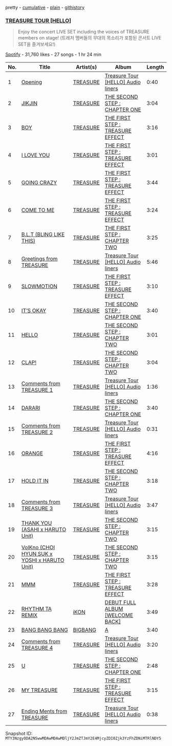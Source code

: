 pretty - [cumulative](/playlists/cumulative/37i9dQZF1DX0fHMU24UC6D.md) - [plain](/playlists/plain/37i9dQZF1DX0fHMU24UC6D) - [githistory](https://github.githistory.xyz/mackorone/spotify-playlist-archive/blob/main/playlists/plain/37i9dQZF1DX0fHMU24UC6D)

### [TREASURE TOUR \[HELLO\]](https://open.spotify.com/playlist/37i9dQZF1DX0fHMU24UC6D)

> Enjoy the concert LIVE SET including the voices of TREASURE members on stage! \(트레저 멤버들의 무대의 목소리가 포함된 콘서트 LIVE SET을 즐겨보세요!\)

[Spotify](https://open.spotify.com/user/spotify) - 31,760 likes - 27 songs - 1 hr 24 min

| No. | Title | Artist(s) | Album | Length |
|---|---|---|---|---|
| 1 | [Opening](https://open.spotify.com/track/38dHNedOUnAeYCJVXrMWlZ) | [TREASURE](https://open.spotify.com/artist/3KonOYiLsU53m4yT7gNotP) | [Treasure Tour \[HELLO\] Audio liners](https://open.spotify.com/album/2owjzY67LuuE0HO2ttN3cj) | 0:40 |
| 2 | [JIKJIN](https://open.spotify.com/track/2bnJ8IxZnVc2YmUaX0sZap) | [TREASURE](https://open.spotify.com/artist/3KonOYiLsU53m4yT7gNotP) | [THE SECOND STEP : CHAPTER ONE](https://open.spotify.com/album/17l09k7ZDb4GYwmsIVGcRZ) | 3:04 |
| 3 | [BOY](https://open.spotify.com/track/18uXUUPFfj6XF4hsmp65gB) | [TREASURE](https://open.spotify.com/artist/3KonOYiLsU53m4yT7gNotP) | [THE FIRST STEP : TREASURE EFFECT](https://open.spotify.com/album/5tQDFmW8QrZdTsICpLQBTL) | 3:16 |
| 4 | [I LOVE YOU](https://open.spotify.com/track/1SxqqC1aQ8JiLyfMrHYmnF) | [TREASURE](https://open.spotify.com/artist/3KonOYiLsU53m4yT7gNotP) | [THE FIRST STEP : TREASURE EFFECT](https://open.spotify.com/album/5tQDFmW8QrZdTsICpLQBTL) | 3:01 |
| 5 | [GOING CRAZY](https://open.spotify.com/track/6YFzL1910P0fRFh865HmI3) | [TREASURE](https://open.spotify.com/artist/3KonOYiLsU53m4yT7gNotP) | [THE FIRST STEP : TREASURE EFFECT](https://open.spotify.com/album/5tQDFmW8QrZdTsICpLQBTL) | 3:44 |
| 6 | [COME TO ME](https://open.spotify.com/track/1jkO79LWdg5RjkSZ2VfuTo) | [TREASURE](https://open.spotify.com/artist/3KonOYiLsU53m4yT7gNotP) | [THE FIRST STEP : TREASURE EFFECT](https://open.spotify.com/album/5tQDFmW8QrZdTsICpLQBTL) | 3:24 |
| 7 | [B.L.T \(BLING LIKE THIS\)](https://open.spotify.com/track/3spJFUYWcu7hjQXZ7Ya6sD) | [TREASURE](https://open.spotify.com/artist/3KonOYiLsU53m4yT7gNotP) | [THE FIRST STEP : CHAPTER TWO](https://open.spotify.com/album/0j5W5CQYZk94YFydK3HO9K) | 3:25 |
| 8 | [Greetings from TREASURE](https://open.spotify.com/track/3C6pzKIEoJmEAl5WNjsiqv) | [TREASURE](https://open.spotify.com/artist/3KonOYiLsU53m4yT7gNotP) | [Treasure Tour \[HELLO\] Audio liners](https://open.spotify.com/album/2owjzY67LuuE0HO2ttN3cj) | 5:46 |
| 9 | [SLOWMOTION](https://open.spotify.com/track/0daxn4ZBkfgJdCKqRmiDcT) | [TREASURE](https://open.spotify.com/artist/3KonOYiLsU53m4yT7gNotP) | [THE FIRST STEP : TREASURE EFFECT](https://open.spotify.com/album/5tQDFmW8QrZdTsICpLQBTL) | 3:10 |
| 10 | [IT’S OKAY](https://open.spotify.com/track/2ctJxfMEz5NUS7OoG4RFPp) | [TREASURE](https://open.spotify.com/artist/3KonOYiLsU53m4yT7gNotP) | [THE SECOND STEP : CHAPTER ONE](https://open.spotify.com/album/17l09k7ZDb4GYwmsIVGcRZ) | 3:40 |
| 11 | [HELLO](https://open.spotify.com/track/1ex8euBuzVyqjThnYfwY2k) | [TREASURE](https://open.spotify.com/artist/3KonOYiLsU53m4yT7gNotP) | [THE SECOND STEP : CHAPTER TWO](https://open.spotify.com/album/4l5YvRcmno5RMKZCZp1j0g) | 3:01 |
| 12 | [CLAP!](https://open.spotify.com/track/4LuSCNN7wRs6hqouAkGh9C) | [TREASURE](https://open.spotify.com/artist/3KonOYiLsU53m4yT7gNotP) | [THE SECOND STEP : CHAPTER TWO](https://open.spotify.com/album/4l5YvRcmno5RMKZCZp1j0g) | 3:04 |
| 13 | [Comments from TREASURE 1](https://open.spotify.com/track/1NtTKb4BAaZSU2w1vRvwUM) | [TREASURE](https://open.spotify.com/artist/3KonOYiLsU53m4yT7gNotP) | [Treasure Tour \[HELLO\] Audio liners](https://open.spotify.com/album/2owjzY67LuuE0HO2ttN3cj) | 1:36 |
| 14 | [DARARI](https://open.spotify.com/track/0dcnrLo8s1rhjm8euGjI4n) | [TREASURE](https://open.spotify.com/artist/3KonOYiLsU53m4yT7gNotP) | [THE SECOND STEP : CHAPTER ONE](https://open.spotify.com/album/17l09k7ZDb4GYwmsIVGcRZ) | 3:40 |
| 15 | [Comments from TREASURE 2](https://open.spotify.com/track/6zWETGj6ZpGwUkWV4OFcAX) | [TREASURE](https://open.spotify.com/artist/3KonOYiLsU53m4yT7gNotP) | [Treasure Tour \[HELLO\] Audio liners](https://open.spotify.com/album/2owjzY67LuuE0HO2ttN3cj) | 0:31 |
| 16 | [ORANGE](https://open.spotify.com/track/09QE4VI4P2ZIFHmVxeUSKd) | [TREASURE](https://open.spotify.com/artist/3KonOYiLsU53m4yT7gNotP) | [THE FIRST STEP : TREASURE EFFECT](https://open.spotify.com/album/5tQDFmW8QrZdTsICpLQBTL) | 4:16 |
| 17 | [HOLD IT IN](https://open.spotify.com/track/3i4LLVEBdrk4Bp23OQlcK9) | [TREASURE](https://open.spotify.com/artist/3KonOYiLsU53m4yT7gNotP) | [THE SECOND STEP : CHAPTER TWO](https://open.spotify.com/album/4l5YvRcmno5RMKZCZp1j0g) | 3:18 |
| 18 | [Comments from TREASURE 3](https://open.spotify.com/track/2d8Q2BLArf5TWQxPovD83g) | [TREASURE](https://open.spotify.com/artist/3KonOYiLsU53m4yT7gNotP) | [Treasure Tour \[HELLO\] Audio liners](https://open.spotify.com/album/2owjzY67LuuE0HO2ttN3cj) | 3:47 |
| 19 | [THANK YOU \(ASAHI x HARUTO Unit\)](https://open.spotify.com/track/41GW9sI7kajNmon5HJGNH9) | [TREASURE](https://open.spotify.com/artist/3KonOYiLsU53m4yT7gNotP) | [THE SECOND STEP : CHAPTER TWO](https://open.spotify.com/album/4l5YvRcmno5RMKZCZp1j0g) | 3:15 |
| 20 | [VolKno \(CHOI HYUN SUK x YOSHI x HARUTO Unit\)](https://open.spotify.com/track/7BooMOppMbKhIRH6zrZUJB) | [TREASURE](https://open.spotify.com/artist/3KonOYiLsU53m4yT7gNotP) | [THE SECOND STEP : CHAPTER TWO](https://open.spotify.com/album/4l5YvRcmno5RMKZCZp1j0g) | 3:15 |
| 21 | [MMM](https://open.spotify.com/track/7DlfhY3YfQKi97j0DXihen) | [TREASURE](https://open.spotify.com/artist/3KonOYiLsU53m4yT7gNotP) | [THE FIRST STEP : TREASURE EFFECT](https://open.spotify.com/album/5tQDFmW8QrZdTsICpLQBTL) | 3:28 |
| 22 | [RHYTHM TA REMIX](https://open.spotify.com/track/6jNYakylYtjN7jEVTOcyse) | [iKON](https://open.spotify.com/artist/5qRSs6mvI17zrkJpOHkCoM) | [DEBUT FULL ALBUM \[WELCOME BACK\]](https://open.spotify.com/album/1xsNJgTK34ByVUPzQK02Ds) | 3:49 |
| 23 | [BANG BANG BANG](https://open.spotify.com/track/36tSJjMdDZeQFFIZIHYtd8) | [BIGBANG](https://open.spotify.com/artist/4Kxlr1PRlDKEB0ekOCyHgX) | [A](https://open.spotify.com/album/0bH74T4pClqWmhltGOI8H9) | 3:40 |
| 24 | [Comments from TREASURE 4](https://open.spotify.com/track/0ILuLf5rZ6gl5O1LWEOUWa) | [TREASURE](https://open.spotify.com/artist/3KonOYiLsU53m4yT7gNotP) | [Treasure Tour \[HELLO\] Audio liners](https://open.spotify.com/album/2owjzY67LuuE0HO2ttN3cj) | 3:20 |
| 25 | [U](https://open.spotify.com/track/5NIHhuAdsaZHmGeEoHiGY7) | [TREASURE](https://open.spotify.com/artist/3KonOYiLsU53m4yT7gNotP) | [THE SECOND STEP : CHAPTER ONE](https://open.spotify.com/album/17l09k7ZDb4GYwmsIVGcRZ) | 2:48 |
| 26 | [MY TREASURE](https://open.spotify.com/track/4Dq2FjRkOTHcssggMdYK8J) | [TREASURE](https://open.spotify.com/artist/3KonOYiLsU53m4yT7gNotP) | [THE FIRST STEP : TREASURE EFFECT](https://open.spotify.com/album/5tQDFmW8QrZdTsICpLQBTL) | 3:15 |
| 27 | [Ending Ments from TREASURE](https://open.spotify.com/track/3s9A6RdJUL0Tnr1B8pn0am) | [TREASURE](https://open.spotify.com/artist/3KonOYiLsU53m4yT7gNotP) | [Treasure Tour \[HELLO\] Audio liners](https://open.spotify.com/album/2owjzY67LuuE0HO2ttN3cj) | 0:38 |

Snapshot ID: `MTY3NzgyODA2NSwwMDAwMDAwMDljY2JmZTJmY2E4MjcyZDI0Zjk3YzFhZDNiMTRlNDY5`
